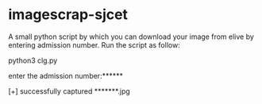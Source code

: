 # imagescrap-sjcet
A small python script by which you can download your image from elive by entering admission number.
Run the script as follow:


python3 clg.py



 enter the admission number:******
 
 
 [+] successfully captured *******.jpg
